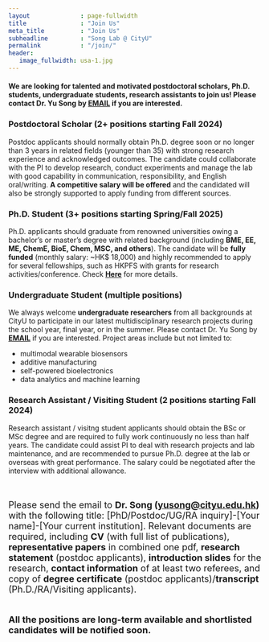```yaml
---
layout              : page-fullwidth
title               : "Join Us"
meta_title          : "Join Us"
subheadline         : "Song Lab @ CityU"
permalink           : "/join/"
header:
   image_fullwidth: usa-1.jpg
---
```

#### We are looking for talented and motivated postdoctoral scholars, Ph.D. students, undergraduate students, research assistants to join us! Please contact Dr. Yu Song by [EMAIL](mailto:yusong@cityu.edu.hk) if you are interested.

### Postdoctoral Scholar (2+ positions starting Fall 2024)

Postdoc applicants should normally obtain Ph.D. degree soon or no longer than 3 years in related fields (younger than 35) with strong research experience and acknowledged outcomes. The candidate could collaborate with the PI to develop research, conduct experiments and manage the lab with good capability in communication, responsibility, and English oral/writing. **A competitive salary will be offered** and the candidated will also be strongly supported to apply funding from different sources.

### Ph.D. Student (3+ positions starting Spring/Fall 2025)

Ph.D. applicants should graduate from renowned universities owing a bachelor’s or master’s degree with related background (including **BME, EE, ME, ChemE, BioE, Chem, MSC, and others**). The candidate will be **fully funded** (monthly salary: ~HK$ 18,000) and highly recommended to apply for several fellowships, such as HKPFS with grants for research activities/conference. Check [**Here**](https://www.cityu.edu.hk/bme/prg-phdmphil.htm) for more details.

### Undergraduate Student (multiple positions)

We always welcome **undergraduate researchers** from all backgrounds at CityU to participate in our latest multidisciplinary research projects during the school year, final year, or in the summer. Please contact Dr. Yu Song by **[EMAIL](mailto:yusong@cityu.edu.hk)** if you are interested. Project areas include but not limited to:

- multimodal wearable biosensors
- additive manufacturing
- self-powered bioelectronics
- data analytics and machine learning

### Research Assistant / Visiting Student (2 positions starting Fall 2024)

Research assistant / visitng student applicants should obtain the BSc or MSc degree and are required to fully work continuously no less than half years. The candidate could assist PI to deal with research projects and lab maintenance, and are recommended to pursue Ph.D. degree at the lab or overseas with great performance. The salary could be negotiated after the interview with additional allowance.

<br>

<font size= 4>

Please send the email to <b>Dr. Song (yusong@cityu.edu.hk)</b> with the following title: [PhD/Postdoc/UG/RA inquiry]-[Your name]-[Your current institution]. Relevant documents are required, including <b>CV</b> (with full list of publications), <b>representative papers</b> in combined one pdf, <b>research statement</b> (postdoc applicants), <b>introduction slides</b> for the research, <b>contact information</b> of at least two referees, and copy of <b>degree certificate</b> (postdoc applicants)/<b>transcript</b> (Ph.D./RA/Visiting applicants).<br><br>

<b>All the positions are long-term available and shortlisted candidates will be notified soon.</b>
</font>